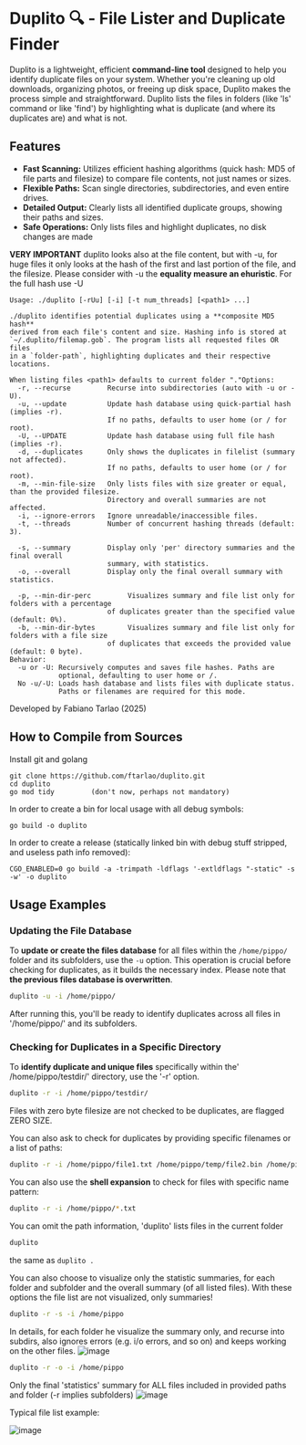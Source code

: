 # Duplito 🔍 - File Lister and Duplicate Finder

Duplito is a lightweight, efficient **command-line tool** designed to help you identify duplicate files on your system. Whether you're cleaning up old 
downloads, organizing photos, or freeing up disk space, Duplito makes the process simple and straightforward.
Duplito lists the files in folders (like 'ls' command or like 'find') by highlighting what is duplicate (and where its duplicates are) and what is not.

## Features

* **Fast Scanning:** Utilizes efficient hashing algorithms (quick hash: MD5 of file parts and filesize) to compare file contents, not just names or sizes.
* **Flexible Paths:** Scan single directories, subdirectories, and even entire drives.
* **Detailed Output:** Clearly lists all identified duplicate groups, showing their paths and sizes.
* **Safe Operations:** Only lists files and highlight duplicates, no disk changes are made

**VERY IMPORTANT** duplito looks also at the file content, but with -u, for huge files it only looks at the hash of the first and last portion of the file, and the filesize.
Please consider with -u the **equality measure an ehuristic**. For the full hash use -U 

```
Usage: ./duplito [-rUu] [-i] [-t num_threads] [<path1> ...]

./duplito identifies potential duplicates using a **composite MD5 hash**
derived from each file's content and size. Hashing info is stored at 
`~/.duplito/filemap.gob`. The program lists all requested files OR files
in a `folder-path`, highlighting duplicates and their respective locations.

When listing files <path1> defaults to current folder "."Options:
  -r, --recurse         Recurse into subdirectories (auto with -u or -U).
  -u, --update          Update hash database using quick-partial hash (implies -r).
                        If no paths, defaults to user home (or / for root).
  -U, --UPDATE          Update hash database using full file hash (implies -r).
  -d, --duplicates      Only shows the duplicates in filelist (summary not affected).
                        If no paths, defaults to user home (or / for root).
  -m, --min-file-size   Only lists files with size greater or equal, than the provided filesize.
                        Directory and overall summaries are not affected.
  -i, --ignore-errors   Ignore unreadable/inaccessible files.
  -t, --threads         Number of concurrent hashing threads (default: 3).

  -s, --summary         Display only 'per' directory summaries and the final overall
                        summary, with statistics.
  -o, --overall         Display only the final overall summary with statistics.

  -p, --min-dir-perc         Visualizes summary and file list only for folders with a percentage
                        of duplicates greater than the specified value (default: 0%).
  -b, --min-dir-bytes        Visualizes summary and file list only for folders with a file size
                        of duplicates that exceeds the provided value (default: 0 byte).
Behavior:
  -u or -U: Recursively computes and saves file hashes. Paths are
            optional, defaulting to user home or /.
  No -u/-U: Loads hash database and lists files with duplicate status.
            Paths or filenames are required for this mode.
```

Developed by Fabiano Tarlao (2025)

## How to Compile from Sources

Install git and golang  

```
git clone https://github.com/ftarlao/duplito.git
cd duplito
go mod tidy         (don't now, perhaps not mandatory)
```

In order to create a bin for local usage with all debug symbols:

```go build -o duplito```

In order to create a release (statically linked bin with debug stuff stripped, and useless path info removed):

```CGO_ENABLED=0 go build -a -trimpath -ldflags '-extldflags "-static" -s -w' -o duplito```


## Usage Examples

### Updating the File Database

To **update or create the files database** for all files within the `/home/pippo/` folder and its subfolders, use the `-u` option. This operation is crucial before checking for duplicates, as it builds the necessary index.
Please note that **the previous files database is overwritten**.

```bash
duplito -u -i /home/pippo/
```

After running this, you'll be ready to identify duplicates across all files in '/home/pippo/' and its subfolders.

### Checking for Duplicates in a Specific Directory

To **identify duplicate and unique files** specifically within the' /home/pippo/testdir/' directory, use the '-r' option.
```Bash
duplito -r -i /home/pippo/testdir/
```
Files with zero byte filesize are not checked to be duplicates, are flagged ZERO SIZE.  

You can also ask to check for duplicates by providing specific filenames or a list of paths:
```Bash
duplito -r -i /home/pippo/file1.txt /home/pippo/temp/file2.bin /home/pippo/testdir/
```

You can also use the **shell expansion** to check for files with specific name pattern:
```Bash
duplito -r -i /home/pippo/*.txt 
```

You can omit the path information, 'duplito' lists files in the current folder 
```Bash
duplito   
```

the same as ```duplito .```

You can also choose to visualize only the statistic summaries, for each folder and subfolder 
and the overall summary (of all listed files). With these options the  file list are not
visualized, only summaries!

```Bash
duplito -r -s -i /home/pippo
```
In details, for each folder he visualize the summary only, and recurse into subdirs, also 
ignores errors (e.g. i/o errors, and so on) and keeps working on the other files.
![image](https://github.com/user-attachments/assets/01d39320-f0f6-4bcb-803c-903ea0bf92ce)

```Bash
duplito -r -o -i /home/pippo
```
Only the final 'statistics' summary for ALL files included in provided paths and folder (-r implies 
subfolders)
![image](https://github.com/user-attachments/assets/c4632b5b-e676-4943-909d-89794cac83ff)

Typical file list example:

![image](https://github.com/user-attachments/assets/b551921f-f040-4599-a9b5-80b3fb2811e9)
